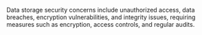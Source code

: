 Data storage security concerns include unauthorized access, data breaches, encryption vulnerabilities, and integrity issues, requiring measures such as encryption, access controls, and regular audits.